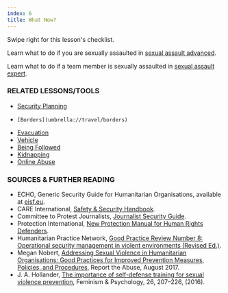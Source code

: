 ```yaml
---
index: 6
title: What Now?
---
```

Swipe right for this lesson's checklist.

Learn what to do if you are sexually assaulted in [sexual assault advanced](umbrella://incident-response/sexual-assault/advanced).

Learn what to do if a team member is sexually assaulted in [sexual assault expert](umbrella://incident-response/sexual-assault/expert).

### RELATED LESSONS/TOOLS

*   [Security Planning](umbrella://assess-your-risk/security-planning)
*	  [Borders](umbrella://travel/borders)
*   [Evacuation](umbrella://incident-response/evacuation)
*   [Vehicle](umbrella://travel/vehicles)
*   [Being Followed](umbrella://work/being-followed/beginner)
*   [Kidnapping](umbrella://incident-response/kidnapping/beginner)
*   [Online Abuse](umbrella://communications/online-abuse)

### SOURCES & FURTHER READING

*   ECHO, Generic Security Guide for Humanitarian Organisations, available at [eisf.eu](https://www.eisf.eu/library/generic-security-guide-for-humanitarian-organisations/).
*   CARE International, [Safety & Security Handbook](https://www.eisf.eu/wp-content/uploads/2014/09/0614-Macpherson-2004-CARE-International-Safety-and-Security-Handbook.pdf).
*   Committee to Protest Journalists, [Journalist Security Guide](https://cpj.org/reports/2012/04/journalist-security-guide.php).
*   Protection International, [New Protection Manual for Human Rights Defenders](https://www.protectioninternational.org/en/node/1106).
*   Humanitarian Practice Network, [Good Practice Review Number 8: Operational security management in violent environments (Revised Ed.)](http://odihpn.org/wp-content/uploads/2010/11/GPR_8_revised2.pdf).
*   Megan Nobert, [Addressing Sexual Violence in Humanitarian Organisations: Good Practices for Improved Prevention Measures, Policies, and Procedures](https://www.eisf.eu/library/addressing-sexual-violence-in-humanitarian-organisations-good-practices-for-improved-prevention-measures-policies-and-procedures/), Report the Abuse, August 2017.
*   J. A. Hollander, [The importance of self-defense training for sexual violence prevention](https://www.researchgate.net/publication/301318587_The_importance_of_self-defense_training_for_sexual_violence_prevention), Feminism & Psychology, 26, 207–226, (2016).